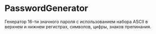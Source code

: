 # PasswordGenerator

Генератор 16-ти значного пароля с использованием набора ASCII в верхнем и нижнем регистрах, символов, цифры,
знаков препинания.